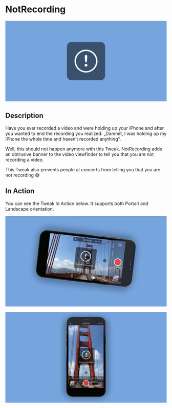 # NotRecording

![](images/Banner.png)

## Description

Have you ever recorded a video and were holding up your iPhone and after you wanted to end the recording you realized: „Dammit, I was holding up my iPhone the whole time and haven’t recorded anything“. 

Well, this should not happen anymore with this Tweak. NotRecording adds an obtrusive banner to the video viewfinder to tell you that you are not recording a video.

This Tweak also prevents people at concerts from telling you that you are not recording 😅
                                 

## In Action

You can see the Tweak In Action below. It supports both Portait and Landscape orientation.

![](images/Landscape.png)

![](images/Portrait.png)

